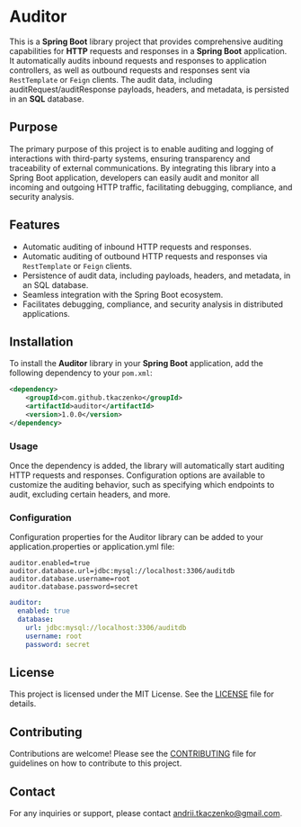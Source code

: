 # Auditor

This is a **Spring Boot** library project that provides comprehensive auditing capabilities for **HTTP** requests and responses in a **Spring Boot** application. It automatically audits inbound requests and responses to application controllers, as well as outbound requests and responses sent via `RestTemplate` or `Feign` clients. The audit data, including auditRequest/auditResponse payloads, headers, and metadata, is persisted in an **SQL** database.

## Purpose

The primary purpose of this project is to enable auditing and logging of interactions with third-party systems, ensuring transparency and traceability of external communications. By integrating this library into a Spring Boot application, developers can easily audit and monitor all incoming and outgoing HTTP traffic, facilitating debugging, compliance, and security analysis.

## Features

- Automatic auditing of inbound HTTP requests and responses.
- Automatic auditing of outbound HTTP requests and responses via `RestTemplate` or `Feign` clients.
- Persistence of audit data, including payloads, headers, and metadata, in an SQL database.
- Seamless integration with the Spring Boot ecosystem.
- Facilitates debugging, compliance, and security analysis in distributed applications.

## Installation

To install the **Auditor** library in your **Spring Boot** application, add the following dependency to your `pom.xml`:

```xml
<dependency>
    <groupId>com.github.tkaczenko</groupId>
    <artifactId>auditor</artifactId>
    <version>1.0.0</version>
</dependency>
```

### Usage
Once the dependency is added, the library will automatically start auditing HTTP requests and responses. Configuration options are available to customize the auditing behavior, such as specifying which endpoints to audit, excluding certain headers, and more.

### Configuration
Configuration properties for the Auditor library can be added to your application.properties or application.yml file:

```properties
auditor.enabled=true
auditor.database.url=jdbc:mysql://localhost:3306/auditdb
auditor.database.username=root
auditor.database.password=secret
```

```yaml
auditor:
  enabled: true
  database:
    url: jdbc:mysql://localhost:3306/auditdb
    username: root
    password: secret
```

## License
This project is licensed under the MIT License. See the [LICENSE](LICENSE.md) file for details.

## Contributing
Contributions are welcome! Please see the [CONTRIBUTING](CONTRIBUTING.md) file for guidelines on how to contribute to this project.

## Contact
For any inquiries or support, please contact andrii.tkaczenko@gmail.com.
